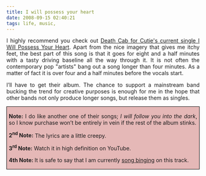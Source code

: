 ```yaml
---
title: I will possess your heart
date: 2008-09-15 02:40:21
tags: life, music, 
---
```

<p class="MsoNormal" style="text-align: justify;"><span>I highly recommend you check out <a href="http://www.youtube.com/watch?v=pq-yP7mb8UE">Death Cab for Cutie's current single I Will Possess Your Heart</a>. Apart from the nice imagery that gives me itchy feet, the best part of this song is that it goes for eight and a half minutes with a tasty driving baseline all the way through it. It is not often the contemporary pop "artists" bang out a song longer than four minutes. As a matter of fact it is over four and a half minutes before the vocals start.</span></p>
<p class="MsoNormal" style="text-align: justify;"><span>I’ll have to get their album. The chance to support a mainstream band bucking the trend for creative purposes is enough for me in the hope that other bands not only produce longer songs, but release them as singles.</span></p>

<div style="border: 1pt solid windowtext; padding: 1pt 4pt; background: #e5b8b7 none repeat scroll 0% 0%; -moz-background-clip: -moz-initial; -moz-background-origin: -moz-initial; -moz-background-inline-policy: -moz-initial;">
<p class="MsoNormal" style="border: medium none; padding: 0cm; background: #e5b8b7 none repeat scroll 0% 0%; text-align: justify; -moz-background-clip: -moz-initial; -moz-background-origin: -moz-initial; -moz-background-inline-policy: -moz-initial;"><strong>Note:</strong> I do like another one of their songs; <em>I will follow you into the dark</em>, so I know purchase won’t be entirely in vein if the rest of the album stinks.</p>
<p class="MsoNormal" style="border: medium none; padding: 0cm; background: #e5b8b7 none repeat scroll 0% 0%; text-align: justify; -moz-background-clip: -moz-initial; -moz-background-origin: -moz-initial; -moz-background-inline-policy: -moz-initial;"><strong>2<sup>nd</sup> Note:</strong> The lyrics are a little creepy.</p>
<p class="MsoNormal" style="border: medium none; padding: 0cm; background: #e5b8b7 none repeat scroll 0% 0%; text-align: justify; -moz-background-clip: -moz-initial; -moz-background-origin: -moz-initial; -moz-background-inline-policy: -moz-initial;"><strong>3<sup>rd</sup> Note:</strong> Watch it in high definition on YouTube.</p>
<p class="MsoNormal" style="border: medium none; padding: 0cm; background: #e5b8b7 none repeat scroll 0% 0%; text-align: justify; -moz-background-clip: -moz-initial; -moz-background-origin: -moz-initial; -moz-background-inline-policy: -moz-initial;"><strong>4th Note: </strong>It is safe to say that I am currently <a href="http://www.urbandictionary.com/define.php?term=Song+Binging">song binging</a> on this track.</p>

</div>
<p class="MsoNormal" style="text-align: justify;"></p>
<p class="MsoNormal" style="text-align: justify;"></p>